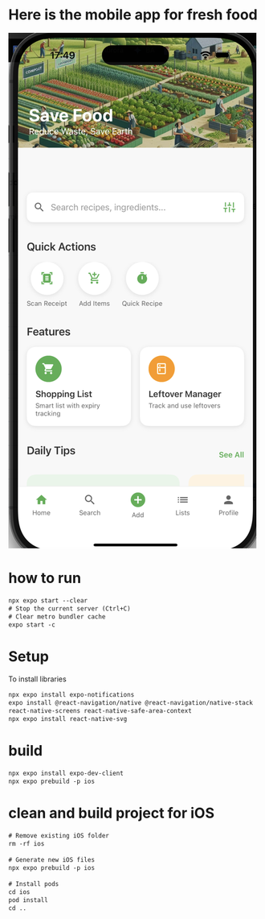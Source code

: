 # Here is the mobile app for fresh food

![alt text](image.png)

# how to run
```shell
npx expo start --clear
# Stop the current server (Ctrl+C)
# Clear metro bundler cache
expo start -c

```

# Setup
To install libraries

```shell
npx expo install expo-notifications
expo install @react-navigation/native @react-navigation/native-stack react-native-screens react-native-safe-area-context
npx expo install react-native-svg

```


# build
```
npx expo install expo-dev-client
npx expo prebuild -p ios
```

# clean and build project for iOS
```shell
# Remove existing iOS folder
rm -rf ios

# Generate new iOS files
npx expo prebuild -p ios

# Install pods
cd ios
pod install
cd ..
```